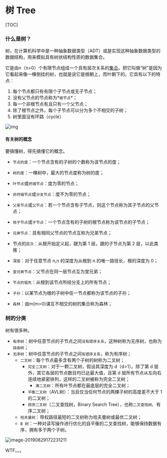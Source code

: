 # 树 Tree

[TOC]

### 什么是树？



树，在计算机科学中是一种抽象数据类型（ADT）或是实现这种抽象数据类型的数据结构，用来模拟具有树状结构性质的数据集合。



它是由n（n>0）个有限节点组成一个具有层次关系的[集合](https://zh.wikipedia.org/wiki/集合)。把它叫做“树”是因为它看起来像一棵倒挂的树，也就是说它是根朝上，而叶朝下的。它具有以下的特点：

1. 每个节点都只有有限个子节点或无子节点；
2. 没有父节点的节点称为*`根节点`*；
3. 每一个非根节点有且只有一个父节点；
4. 除了根节点之外，每个子节点可以分为多个不相交的子树；
5. 树里面没有环路（cycle）

![img](https://upload.wikimedia.org/wikipedia/commons/thumb/7/7e/Treedatastructure.png/300px-Treedatastructure.png)



#### 有关树的概念



要搞懂树，得先搞懂它的概念。



- `节点的度`：一个节点含有的子树的个数称为该节点的度；

- `树的度`：一棵树中，最大的节点度称为树的度；

- `叶节点`或`终端节点`：度为零的节点；

- `非终端节点`或`分支节点`：度不为零的节点；

- `父亲节点`或`父节点`：若一个节点含有子节点，则这个节点称为其子节点的父节点；

- `孩子节点`或`子节点`：一个节点含有的子树的根节点称为该节点的子节点；

- `兄弟节点`：具有相同父节点的节点互称为兄弟节点；

- 节点的`层次`：从根开始定义起，跟为第 1 层，跟的子节点为第 2 层，以此类推；

- `深度`：对于任意节点 n,n 的深度为从根到 n 的唯一路径长，根的深度为 0；

- `堂兄弟节点`：父节点在同一层节点互为堂兄弟；

- `节点的祖先`：从根到该节点所经分支上的所有节点；

- `子孙`：以某节点为根的子树中任一节点都称为该节点的子孙；

- `森林`：由m(m>0)课互不相交的树的集合称为森林；

  



### 树的分类



树有很多种。



- `有序树`：树中任意节点的子节点之间`没有顺序关系`，这种树称为无序树，也称为`自由树`；
- `无序树`：树中任意节点的子节点之间`有顺序关系`，称为有序树；
  - `二叉树`：每个节点最多含有两个子树的树称为二叉树；
    - `完全二叉树`：对于一颗二叉树，假设其深度为 d（d>1）。除了第 d 层外，其它各层的节点数目均已达最大值，且第 d 层所有节点从左向右连续地紧密排列，这样的二叉树被称为完全二叉树；
      - `满二叉树`：所有叶节点都在最底层的完全二叉树；
    - `平衡二叉树`（AVL树）：当且仅当任何节点的两棵子树的高度差不大于 1 的二叉树；
    - `排序二叉树`（二叉查找树，Binary Search Tree），也称`二叉查找树`、有序二叉树；
  - `哈夫曼树`：带权路径最短的二叉树称为哈夫曼树或最优二叉树；
  - `B 树`：一种对读写操作进行优化的自平衡的二叉查找树，能够保持数据有序，拥有多于两个子树。



![image-20190829172231211](https://tva1.sinaimg.cn/large/006y8mN6ly1g6go8uq7dmj31wo0i6qoj.jpg)

WTF。。。

